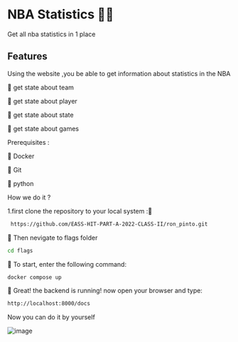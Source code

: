  # NBA Statistics 🏀📃
  Get all nba statistics in 1 place 
  
  ## Features ##
  Using the website ,you be able to get information about statistics in the NBA 
  
🏀 get state about team

🏀 get state about player 
  
🏀 get state about state 

🏀 get state about games
 
 
 
 Prerequisites :

 
🏀 Docker
 
🏀 Git
 
🏀 python


How we do it ?

 1.first clone the repository to your local system :🏀


 
 ``` bash
  https://github.com/EASS-HIT-PART-A-2022-CLASS-II/ron_pinto.git

 ```
 
 
🏀 Then nevigate to flags folder

```bash
cd flags
```

🏀 To start, enter the following command:
```bash
docker compose up
```


🏀 Great! the backend is running! now open your browser and type:
```bash
http://localhost:8000/docs
```  
Now you can do it by yourself 

![image](https://user-images.githubusercontent.com/79109460/208450589-8d37650a-fb5d-4cee-aa45-019727cd2a71.png)



